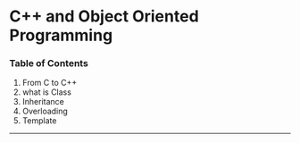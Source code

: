 # C++ and Object Oriented Programming

### Table of Contents
1. From C to C++
2. what is Class
3. Inheritance
4. Overloading
5. Template

___
